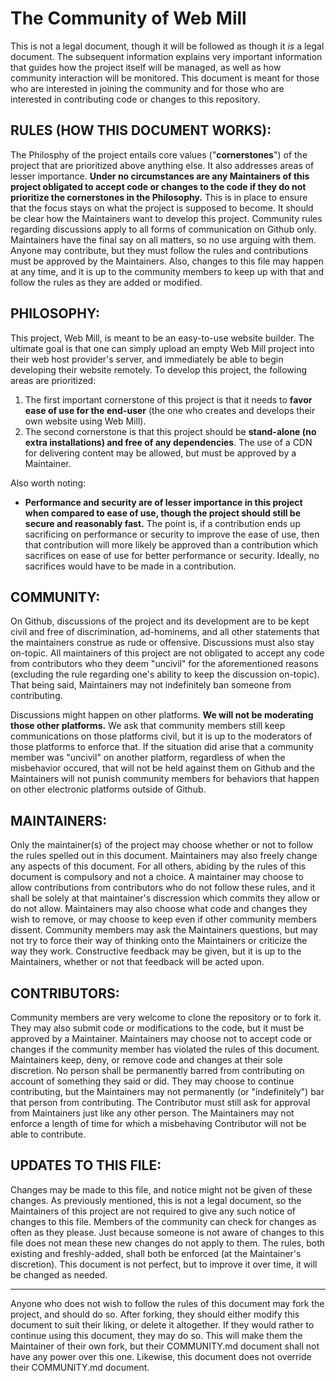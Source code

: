 # The Community of Web Mill
This is not a legal document, though it will be followed as though it *is* a legal document. The subsequent information explains very important information that guides how the project itself will be managed, as well as how community interaction will be monitored. This document is meant for those who are interested in joining the community and for those who are interested in contributing code or changes to this repository.

## RULES (HOW THIS DOCUMENT WORKS):
The Philosphy of the project entails core values ("**cornerstones**") of the project that are prioritized above anything else. It also addresses areas of lesser importance. __Under no circumstances are any Maintainers of this project obligated to accept code or changes to the code if they do not prioritize the cornerstones in the Philosophy.__ This is in place to ensure that the focus stays on what the project is supposed to become. It should be clear how the Maintainers want to develop this project. Community rules regarding discussions apply to all forms of communication on Github only. Maintainers have the final say on all matters, so no use arguing with them. Anyone may contribute, but they must follow the rules and contributions must be approved by the Maintainers. Also, changes to this file may happen at any time, and it is up to the community members to keep up with that and follow the rules as they are added or modified.

## PHILOSOPHY:
This project, Web Mill, is meant to be an easy-to-use website builder. The ultimate goal is that one can simply upload an empty Web Mill project into their web host provider's server, and immediately be able to begin developing their website remotely. To develop this project, the following areas are prioritized:
1. The first important cornerstone of this project is that it needs to **favor ease of use for the end-user** (the one who creates and develops their own website using Web Mill). 
2. The second cornerstone is that this project should be **stand-alone (no extra installations) and free of any dependencies**. The use of a CDN for delivering content may be allowed, but must be approved by a Maintainer.

Also worth noting:

- **Performance and security are of lesser importance in this project when compared to ease of use, though the project should still be secure and reasonably fast.** The point is, if a contribution ends up sacrificing on performance or security to improve the ease of use, then that contribution will more likely be approved than a contribution which sacrifices on ease of use for better performance or security. Ideally, no sacrifices would have to be made in a contribution.

## COMMUNITY:
On Github, discussions of the project and its development are to be kept civil and free of discrimination, ad-hominems, and all other statements that the maintainers construe as rude or offensive. Discussions must also stay on-topic. All maintainers of this project are not obligated to accept any code from contributors who they deem "uncivil" for the aforementioned reasons (excluding the rule regarding one's ability to keep the discussion on-topic). That being said, Maintainers may not indefinitely ban someone from contributing. 

Discussions might happen on other platforms. **We will not be moderating those other platforms.** We ask that community members still keep communications on those platforms civil, but it is up to the moderators of those platforms to enforce that. If the situation did arise that a community member was "uncivil" on another platform, regardless of when the misbehavior occured, that will not be held against them on Github and the Maintainers will not punish community members for behaviors that happen on other electronic platforms outside of Github.

## MAINTAINERS:
Only the maintainer(s) of the project may choose whether or not to follow the rules spelled out in this document. Maintainers may also freely change any aspects of this document. For all others, abiding by the rules of this document is compulsory and not a choice. A maintainer may choose to allow contributions from contributors who do not follow these rules, and it shall be solely at that maintainer's discression which commits they allow or do not allow. Maintainers may also choose what code and changes they wish to remove, or may choose to keep even if other community members dissent. Community members may ask the Maintainers questions, but may not try to force their way of thinking onto the Maintainers or criticize the way they work. Constructive feedback may be given, but it is up to the Maintainers, whether or not that feedback will be acted upon.

## CONTRIBUTORS:
Community members are very welcome to clone the repository or to fork it. They may also submit code or modifications to the code, but it must be approved by a Maintainer. Maintainers may choose not to accept code or changes if the community member has violated the rules of this document. Maintainers keep, deny, or remove code and changes at their sole discretion. No person shall be permanently barred from contributing on account of something they said or did. They may choose to continue contributing, but the Maintainers may not permanently (or "indefinitely") bar that person from contributing. The Contributor must still ask for approval from Maintainers just like any other person. The Maintainers may not enforce a length of time for which a misbehaving Contributor will not be able to contribute.

## UPDATES TO THIS FILE:
Changes may be made to this file, and notice might not be given of these changes. As previously mentioned, this is not a legal document, so the Maintainers of this project are not required to give any such notice of changes to this file. Members of the community can check for changes as often as they please. Just because someone is not aware of changes to this file does not mean these new changes do not apply to them. The rules, both existing and freshly-added, shall both be enforced (at the Maintainer's discretion). This document is not perfect, but to improve it over time, it will be changed as needed.

---
Anyone who does not wish to follow the rules of this document may fork the project, and should do so. After forking, they should either modify this document to suit their liking, or delete it altogether. If they would rather to continue using this document, they may do so. This will make them the Maintainer of their own fork, but their COMMUNITY.md document shall not have any power over this one. Likewise, this document does not override their COMMUNITY.md document.